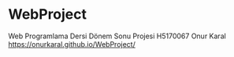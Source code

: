 # WebProject
Web Programlama Dersi Dönem Sonu Projesi 
H5170067 Onur Karal
https://onurkaral.github.io/WebProject/
